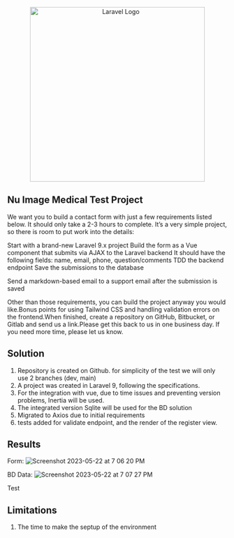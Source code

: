 <p align="center"><a href="https://laravel.com" target="_blank"><img src="https://raw.githubusercontent.com/laravel/art/master/logo-lockup/5%20SVG/2%20CMYK/1%20Full%20Color/laravel-logolockup-cmyk-red.svg" width="400" alt="Laravel Logo"></a></p>


## Nu Image Medical Test Project

We want you to build a contact form with just a few requirements listed below. It should only take a 2-3 hours to complete. It’s a very simple project, so there is room to put work into the details:

Start with a brand-new Laravel 9.x project
Build the form as a Vue component that submits via AJAX to the Laravel backend
It should have the following fields: name, email, phone, question/comments
TDD the backend endpoint
Save the submissions to the database

Send a markdown-based email to a support email after the submission is saved

Other than those requirements, you can build the project anyway you would like.Bonus points for using Tailwind CSS and handling validation errors on the frontend.When finished, create a repository on GitHub, Bitbucket, or Gitlab and send us a link.Please get this back to us in one business day. If you need more time, please let us know.

## Solution

1. Repository is created on Github. for simplicity of the test we will only use 2 branches (dev, main)
2. A project was created in Laravel 9, following the specifications.
3. For the integration with vue, due to time issues and preventing version problems, Inertia will be used.
4. The integrated version Sqlite will be used for the BD solution
5. Migrated to Axios due to initial requirements
6. tests added for validate endpoint, and the render of the register view.

## Results

Form:
![Screenshot 2023-05-22 at 7 06 20 PM](https://github.com/ricardomoraworking/test-medical-v1/assets/107133350/f0d22b18-5e7c-4b25-87d4-a4f32285c7fa)

BD Data:
![Screenshot 2023-05-22 at 7 07 27 PM](https://github.com/ricardomoraworking/test-medical-v1/assets/107133350/fa565bec-2989-45d2-8945-41c72054aebe)

Test


## Limitations
1. The time to make the septup of the environment